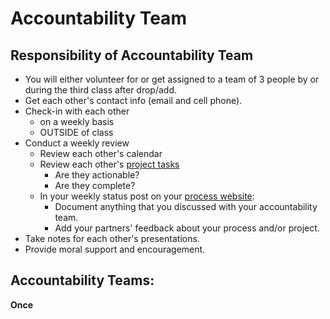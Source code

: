 # Accountability Team

## **Responsibility of Accountability Team**

* You will either volunteer for or get assigned to a team of 3 people by or during the third class after drop/add. 
* Get each other's contact info \(email and cell phone\).
* Check-in with each other 
  * on a weekly basis 
  * OUTSIDE of class
* Conduct a weekly review
  * Review each other's calendar
  * Review each other's [project tasks](personal_kanban.md)
    * Are they actionable?
    * Are they complete?
  * In your weekly status post on your [process website](../pre-work/website.md):
    * Document anything that you discussed with your accountability team.
    * Add your partners' feedback about your process and/or project.
* Take notes for each other's presentations.
* Provide moral support and encouragement.

## **Accountability Teams:**

**Once**


